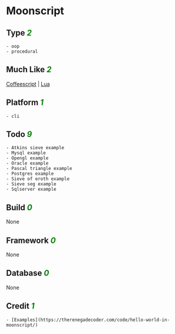 # Moonscript

## Type <i style='color:green;'>2</i>
	- oop
	- procedural
## Much Like <i style='color:green;'>2</i>
[Coffeescript](COFFEESCRIPT.md) | [Lua](LUA.md)
## Platform <i style='color:green;'>1</i>
	- cli
## Todo <i style='color:green;'>9</i>
	- Atkins sieve example
	- Mysql example
	- Opengl example
	- Oracle example
	- Pascal triangle example
	- Postgres example
	- Sieve of eroth example
	- Sieve seg example
	- Sqlserver example
## Build <i style='color:green;'>0</i>
None
## Framework <i style='color:green;'>0</i>
None
## Database <i style='color:green;'>0</i>
None
## Credit <i style='color:green;'>1</i>
	- [Examples](https://therenegadecoder.com/code/hello-world-in-moonscript/)
